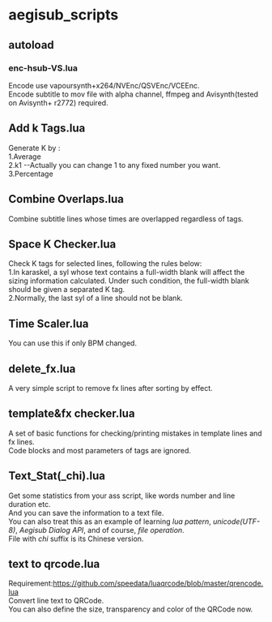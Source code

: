 # aegisub_scripts

## autoload  
### enc-hsub-VS.lua
Encode use vapoursynth+x264/NVEnc/QSVEnc/VCEEnc.  
Encode subtitle to mov file with alpha channel, ffmpeg and Avisynth(tested on Avisynth+ r2772) required.

## Add k Tags.lua  
Generate K by :  
1.Average  
2.k1     --Actually you can change 1 to any fixed number you want.  
3.Percentage

## Combine Overlaps.lua  
Combine subtitle lines whose times are overlapped regardless of tags.  

## Space K Checker.lua
Check K tags for selected lines, following the rules below:  
1.In karaskel, a syl whose text contains a full-width blank will affect the sizing information calculated.
Under such condition, the full-width blank should be given a separated K tag.  
2.Normally, the last syl of a line should not be blank.  

## Time Scaler.lua  
You can use this if only BPM changed.  

## delete_fx.lua  
A very simple script to remove fx lines after sorting by effect.   
  
## template&fx checker.lua  
A set of basic functions for checking/printing mistakes in template lines and fx lines.  
Code blocks and most parameters of tags are ignored.  


## Text_Stat(\_chi).lua    
Get some statistics from your ass script, like words number and line duration etc.  
And you can save the information to a text file.  
You can also treat this as an example of learning _lua pattern_, _unicode(UTF-8)_, _Aegisub Dialog API_, and of course, _file operation_.  
File with _chi_ suffix is its Chinese version.  

## text to qrcode.lua    
Requirement:https://github.com/speedata/luaqrcode/blob/master/qrencode.lua  
Convert line text to QRCode.  
You can also define the size, transparency and color of the QRCode now.  
